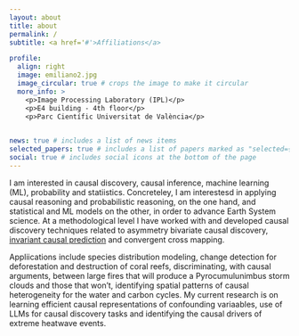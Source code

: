 ```yaml
---
layout: about
title: about
permalink: /
subtitle: <a href='#'>Affiliations</a>

profile:
  align: right
  image: emiliano2.jpg
  image_circular: true # crops the image to make it circular
  more_info: >
    <p>Image Processing Laboratory (IPL)</p>
    <p>E4 building - 4th floor</p>
    <p>Parc Científic Universitat de València</p>
    

news: true # includes a list of news items
selected_papers: true # includes a list of papers marked as "selected={true}"
social: true # includes social icons at the bottom of the page
---
```


I am interested in causal discovery, causal inference, machine learning (ML), probability and statiistics. Concreteley, I am interestesd in applying causal reasoning and probabilistic reasoning, on the one hand, and statistical and ML models on the other, in order to advance Earth System science. At a methodological level I have worked with and developed causal discovery techniques related to asymmetry bivariate causal discovery, [invariant causal prediction](https://arxiv.org/abs/1501.01332) and convergent cross mapping. 

Appliications include species distribution modeling, change detection for deforestation and destruction of coral reefs, discriminating, with causal arguments, between large fires that will produce a Pyrocumulunimbus storm clouds and those that won’t, identifying spatial patterns of causal heterogeneity  for the water and carbon cycles. My current research is on learning efficient causal representations of confounding variaables, use of LLMs for causal discovery tasks and identifying the causal drivers of extreme heatwave events. 
